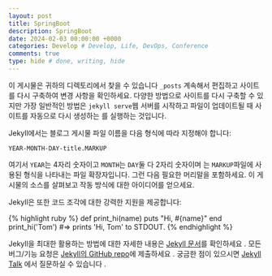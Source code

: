 ```yaml
---
layout: post
title: SpringBoot
description: SpringBoot
date: 2024-02-03 00:00:00 +0000
categories: Develop # Develop, Life, DevOps, Conference
comments: true
type: hide # done, writing, hide
---
```


이 게시물은 귀하의 디렉토리에서 찾을 수 있습니다 `_posts` 계속해서 편집하고 사이트를 다시 구축하여 변경 사항을 확인하세요. 다양한 방법으로 사이트를 다시 구축할 수 있지만 가장 일반적인 방법은 `jekyll serve`웹 서버를 시작하고 파일이 업데이트될 때 사이트를 자동으로 다시 생성하는 를 실행하는 것입니다.

Jekyll에서는 블로그 게시물 파일 이름을 다음 형식에 따라 지정해야 합니다:

`YEAR-MONTH-DAY-title.MARKUP`

여기서 `YEAR`는 4자리 숫자이고 `MONTH`는 `DAY`둘 다 2자리 숫자이며 는 `MARKUP`파일에 사용된 형식을 나타내는 파일 확장자입니다. 그런 다음 필요한 머리말을 포함하세요. 이 게시물의 소스를 살펴보고 작동 방식에 대한 아이디어를 얻으세요.

Jekyll은 또한 코드 조각에 대한 강력한 지원을 제공합니다:

{% highlight ruby %}
def print_hi(name)
puts "Hi, #{name}"
end
print_hi('Tom')
#=> prints 'Hi, Tom' to STDOUT.
{% endhighlight %}

Jekyll을 최대한 활용하는 방법에 대한 자세한 내용은 [Jekyll 문서][jekyll-docs]를 확인하세요 . 모든 버그/기능 요청은 [Jekyll의 GitHub repo][jekyll-gh]에 제출하세요 . 궁금한 점이 있으시면 [Jekyll Talk][jekyll-talk] 에서 질문하실 수 있습니다 .

[jekyll-docs]: https://jekyllrb.com/docs/home
[jekyll-gh]: https://github.com/jekyll/jekyll
[jekyll-talk]: https://talk.jekyllrb.com/
